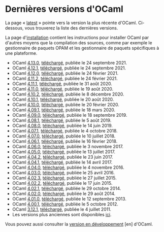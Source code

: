 <!-- ((! set title Versions !)) ((! set releases !)) -->

# Dernières versions d'OCaml

La page « [latest](latest/) » pointe vers la version la plus récente
d'OCaml.  Ci-dessous, vous trouverez la liste des dernières versions.

La page d'[installation](/docs/install.fr.html) contient les
instructions pour installer OCaml par d'autres moyens que la
compilation des sources, comme par exemple le gestionnaire de paquets
OPAM et les gestionnaire de paquets spécifiques à une plateforme.

* OCaml [4.13.0](4.13.0.html), [téléchargé](https://github.com/ocaml/ocaml/archive/4.13.0.tar.gz), publiée le 24 septembre 2021.
* OCaml [4.12.1](4.12.1.html), [téléchargé](https://github.com/ocaml/ocaml/archive/4.13.0.tar.gz), publiée le 24 septembre 2021.
* OCaml [4.12.0](4.12.0.html), [téléchargé](https://github.com/ocaml/ocaml/archive/4.12.0.tar.gz), publiée le 24 février 2021.
* OCaml [4.11.2](4.11.2.html), [téléchargé](https://github.com/ocaml/ocaml/archive/4.11.2.tar.gz), publiée le 24 février 2021.
* OCaml [4.11.1](4.11.1.html), [téléchargé](https://github.com/ocaml/ocaml/archive/4.11.1.tar.gz), publiée le 31 août 2020.
* OCaml [4.11.0](4.11.0.html), [téléchargé](https://github.com/ocaml/ocaml/archive/4.11.0.tar.gz), publiée le 19 août 2020.
* OCaml [4.10.2](4.10.2.html), [téléchargé](https://github.com/ocaml/ocaml/archive/4.10.2.tar.gz), publiée le 8 décembre 2020.
* OCaml [4.10.1](4.10.1.html), [téléchargé](https://github.com/ocaml/ocaml/archive/4.10.1.tar.gz), publiée le 20 août 2020.
* OCaml [4.10.0](4.10.0.html), [téléchargé](https://github.com/ocaml/ocaml/archive/4.10.0.tar.gz), publiée le 20 février 2020.
* OCaml [4.09.1](4.09.1.html), [téléchargé](https://github.com/ocaml/ocaml/archive/4.09.1.tar.gz), publiée le 18 mars 2020.
* OCaml [4.09.0](4.09.0.html), [téléchargé](https://github.com/ocaml/ocaml/archive/4.09.0.tar.gz), publiée le 18 septembre 2019.
* OCaml [4.08.1](4.08.1.html), [téléchargé](https://github.com/ocaml/ocaml/archive/4.08.1.tar.gz), publiée le 5 août 2019.
* OCaml [4.08.0](4.08.0.html), [téléchargé](https://github.com/ocaml/ocaml/archive/4.08.0.tar.gz), publiée le 14 juin 2019.
* OCaml [4.07.1](4.07.1.html), [téléchargé](https://github.com/ocaml/ocaml/archive/4.07.1.tar.gz), publiée le 4 octobre 2018.
* OCaml [4.07.0](4.07.0.html), [téléchargé](https://github.com/ocaml/ocaml/archive/4.07.0.tar.gz), publiée le 10 juillet 2018.
* OCaml [4.06.1](4.06.1.html), [téléchargé](https://github.com/ocaml/ocaml/archive/4.06.1.tar.gz), publiée le 16 février 2018.
* OCaml [4.06.0](4.06.html), [téléchargé](https://github.com/ocaml/ocaml/archive/4.06.0.tar.gz), publiée le 3 novembre 2017.
* OCaml [4.05.0](4.05.html), [téléchargé](https://github.com/ocaml/ocaml/archive/4.05.0.tar.gz), publiée le 13 juillet 2017.
* OCaml [4.04.2](4.04.html), [téléchargé](https://github.com/ocaml/ocaml/archive/4.04.2.tar.gz), publiée le 23 juin 2017.
* OCaml [4.04.1](4.04.html), [téléchargé](https://github.com/ocaml/ocaml/archive/4.04.1.tar.gz), publiée le 14 avril 2017.
* OCaml [4.04.0](4.04.html), [téléchargé](https://github.com/ocaml/ocaml/archive/4.04.0.tar.gz), publiée le 4 novembre 2016.
* OCaml [4.03.0](4.03.html), [téléchargé](https://github.com/ocaml/ocaml/archive/4.03.0.tar.gz), publiée le 25 avril 2016.
* OCaml [4.02.3](4.02.html), [téléchargé](https://github.com/ocaml/ocaml/archive/4.02.3.tar.gz), publiée le 27 juillet 2015.
* OCaml [4.02.2](4.02.html), [téléchargé](https://github.com/ocaml/ocaml/archive/4.02.2.tar.gz), publiée le 17 juin 2015.
* OCaml [4.02.1](4.02.html), [téléchargé](https://github.com/ocaml/ocaml/archive/4.02.1.tar.gz), publiée le 29 octobre 2014.
* OCaml [4.02.0](4.02.html), [téléchargé](https://github.com/ocaml/ocaml/archive/4.02.0.tar.gz), publiée le 29 août 2014.
* OCaml [4.01.0](4.01.0.html), [téléchargé](https://github.com/ocaml/ocaml/archive/4.01.0.tar.gz), publiée le 12 septembre 2013.
* OCaml [4.00.1](4.00.1.html), [téléchargé](https://github.com/ocaml/ocaml/archive/4.00.1.tar.gz), publiée le 5 octobre 2012.
* OCaml [3.12.1](3.12.1.html), [téléchargé](https://github.com/ocaml/ocaml/archive/3.12.1.tar.gz), publiée le 4 juillet 2011.
* Les versions plus anciennes sont disponibles 
  [ici](http://caml.inria.fr/pub/distrib/).

Vous pouvez aussi consulter la
[version en développement](https://github.com/ocaml/ocaml) [en] d'OCaml.
